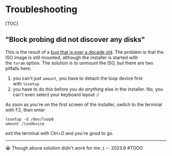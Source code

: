 # Troubleshooting

[TOC]



## "Block probing did not discover any disks"
This is the result of a [bug that is over a decade old](https://bugs.launchpad.net/ubuntu/+source/casper/+bug/684280). The problem is that the ISO image is still mounted, although the installer is started with the `toram` option. The solution is to unmount the ISO, but there are two pitfalls here:
1. you can't just `umount`, you have to detach the loop device first with `losetup`
2. you have to do this before you do _anything_ else in the installer. No, you can't even select your keyboard layout :/

As soon as you're on the first screen of the installer, switch to the terminal with F2, then enter
``` shell
losetup -d /dev/loop0
umount /isodevice
```

exit the terminal with Ctrl+D and you're good to go.

---

😭 Though above solution didn't work for me ;( -- 2023.6
#TODO 


[Ubuntu Server 20.04 setup stuck at "Block probing did not discover any disks"]: https://askubuntu.com/questions/1302392/ubuntu-server-20-04-setup-stuck-at-block-probing-did-not-discover-any-disks

 

